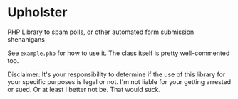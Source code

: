 Upholster
=========

PHP Library to spam polls, or other automated form submission shenanigans

See `example.php` for how to use it. The class itself is pretty well-commented too.

Disclaimer: It's your responsibility to determine if the use of this library for your specific purposes is legal or not. I'm not liable for your getting arrested or sued. Or at least I better not be. That would suck.